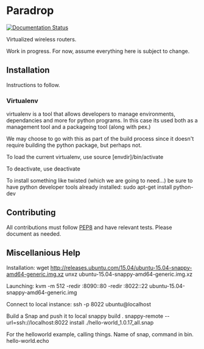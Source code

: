# Paradrop
[![Documentation Status](https://readthedocs.org/projects/paradrop/badge/?version=latest)](https://readthedocs.org/projects/paradrop/?badge=latest)


Virtualized wireless routers. 

Work in progress. For now, assume everything here is subject to change. 

## Installation
Instructions to follow. 

### Virtualenv
virtualenv is a tool that allows developers to manage environments, dependancies and more for python programs. In this case its used both as a management tool and a packageing tool (along with pex.)

We may choose to go with this as part of the build process since it doesn't require building the python package, but perhaps not. 

To load the current virtualenv, use 
    source [envdir]/bin/activate

To deactivate, use
    deactivate

To install something like twisted (which we are going to need...) be sure to have python developer tools already installed:
    sudo apt-get install python-dev

## Contributing
All contributions must follow [PEP8](https://www.python.org/dev/peps/pep-0008/) and have relevant tests. Please document as needed. 

## Miscellanious Help


Installation: 
  wget http://releases.ubuntu.com/15.04/ubuntu-15.04-snappy-amd64-generic.img.xz
  unxz ubuntu-15.04-snappy-amd64-generic.img.xz

Launching:
  kvm -m 512 -redir :8090::80 -redir :8022::22 ubuntu-15.04-snappy-amd64-generic.img

Connect to local instance:
  ssh -p 8022 ubuntu@localhost

Build a Snap and push it to local
  snappy build .
  snappy-remote --url=ssh://localhost:8022 install ./hello-world_1.0.17_all.snap

For the helloworld example, calling things. Name of snap, command in bin.
  hello-world.echo